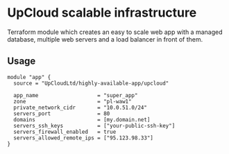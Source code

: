 # UpCloud scalable infrastructure

Terraform module which creates an easy to scale web app with a managed database, multiple web servers and a load balancer in front of them.

## Usage
```hcl
module "app" {
  source = "UpCloudLtd/highly-available-app/upcloud"

  app_name                   = "super_app"
  zone                       = "pl-waw1"
  private_network_cidr       = "10.0.51.0/24"
  servers_port               = 80
  domains                    = [my.domain.net]
  servers_ssh_keys           = ["your-public-ssh-key"]
  servers_firewall_enabled   = true
  servers_allowed_remote_ips = ["95.123.98.33"]
}
```